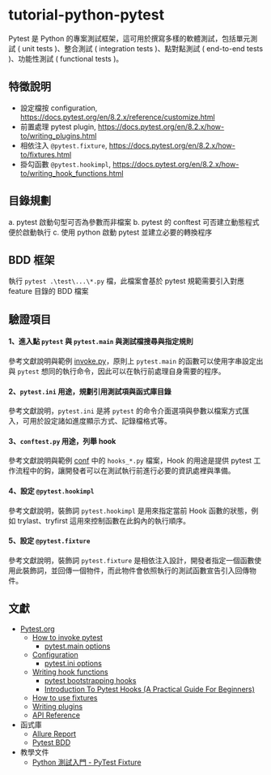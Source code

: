# tutorial-python-pytest

Pytest 是 Python 的專案測試框架，這可用於撰寫多樣的軟體測試，包括單元測試 ( unit tests )、整合測試 ( integration tests )、點對點測試 ( end-to-end tests )、功能性測試 ( functional tests )。

## 特徵說明

+ 設定檔按 configuration, https://docs.pytest.org/en/8.2.x/reference/customize.html
+ 前置處理 pytest plugin, https://docs.pytest.org/en/8.2.x/how-to/writing_plugins.html
+ 相依注入 ```@pytest.fixture```, https://docs.pytest.org/en/8.2.x/how-to/fixtures.html
+ 掛勾函數 ```@pytest.hookimpl```, https://docs.pytest.org/en/8.2.x/how-to/writing_hook_functions.html

## 目錄規劃

a. pytest 啟動句型可否為參數而非檔案
b. pytest 的 conftest 可否建立動態程式便於啟動執行
c. 使用 python 啟動 pytest 並建立必要的轉換程序

## BDD 框架

執行 ```pytest .\test\...\*.py``` 檔，此檔案會基於 pytest 規範需要引入對應 feature 目錄的 BDD 檔案

## 驗證項目

#### 1、進入點 ```pytest``` 與 ```pytest.main``` 與測試檔搜尋與指定規則

參考文獻說明與範例 [invoke.py](src/invoke.py)，原則上 ```pytest.main``` 的函數可以使用字串設定出與 ```pytest``` 想同的執行命令，因此可以在執行前處理自身需要的程序。

#### 2、```pytest.ini``` 用途，規劃引用測試項與函式庫目錄

參考文獻說明，```pytest.ini``` 是將 ```pytest``` 的命令介面選項與參數以檔案方式匯入，可用於設定諸如進度顯示方式、記錄檔格式等。

#### 3、```conftest.py``` 用途，列舉 hook

參考文獻說明與範例 [conf](./conf) 中的 ```hooks_*.py``` 檔案，Hook 的用途是提供 pytest 工作流程中的鈎，讓開發者可以在測試執行前進行必要的資訊處裡與準備。

#### 4、設定 ```@pytest.hookimpl```

參考文獻說明，裝飾詞 ```pytest.hookimpl``` 是用來指定當前 Hook 函數的狀態，例如 trylast、tryfirst 這用來控制函數在此鈎內的執行順序。

#### 5、設定 ```@pytest.fixture```

參考文獻說明，裝飾詞 ```pytest.fixture``` 是相依注入設計，開發者指定一個函數使用此裝飾詞，並回傳一個物件，而此物件會依照執行的測試函數宣告引入回傳物件。

## 文獻

+ [Pytest.org](https://docs.pytest.org/)
    - [How to invoke pytest](https://docs.pytest.org/en/8.2.x/how-to/usage.html)
        + [pytest.main options](https://docs.pytest.org/en/8.2.x/reference/reference.html#pytest-main)
    - [Configuration](https://docs.pytest.org/en/8.2.x/reference/customize.html)
        + [pytest.ini options](https://docs.pytest.org/en/8.2.x/reference/reference.html#ini-options-ref)
    - [Writing hook functions](https://docs.pytest.org/en/8.2.x/how-to/writing_hook_functions.html)
        + [pytest bootstrapping hooks](https://docs.pytest.org/en/8.2.x/reference/reference.html#bootstrapping-hooks)
        + [Introduction To Pytest Hooks (A Practical Guide For Beginners)](https://pytest-with-eric.com/hooks/pytest-hooks/)
    - [How to use fixtures](https://docs.pytest.org/en/8.2.x/how-to/fixtures.html)
    - [Writing plugins](https://docs.pytest.org/en/8.2.x/how-to/writing_plugins.html)
    - [API Reference](https://docs.pytest.org/en/8.2.x/reference/reference.html)
+ 函式庫
    - [Allure Report](https://allurereport.org/docs/pytest/)
    - [Pytest BDD](https://pypi.org/project/pytest-bdd/)
+ 教學文件
    - [Python 測試入門 - PyTest Fixture](https://blog.tzing.tw/posts/python-testing-pytest-fixture-91b547f2)

